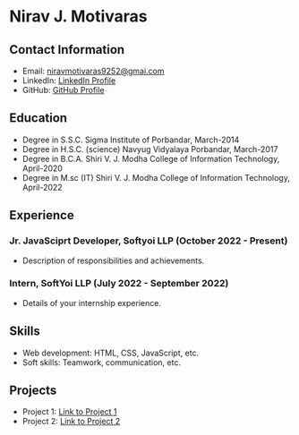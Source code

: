 # Nirav J. Motivaras
## Contact Information
- Email: niravmotivaras9252@gmai.com
- LinkedIn: [LinkedIn Profile](https://www.linkedin.com/in/nirav-motivaras)
- GitHub: [GitHub Profile](https://github.com/nirav9252)

## Education
- Degree in S.S.C. Sigma Institute of Porbandar, March-2014
- Degree in H.S.C. (science) Navyug Vidyalaya Porbandar, March-2017
- Degree in B.C.A. Shiri V. J. Modha College of Information Technology, April-2020
- Degree in M.sc (IT) Shiri V. J. Modha College of Information Technology, April-2022

## Experience
### Jr. JavaSciprt Developer, Softyoi LLP (October 2022 - Present)
- Description of responsibilities and achievements.

### Intern, SoftYoi LLP (July 2022 - September 2022)
- Details of your internship experience.

## Skills
- Web development: HTML, CSS, JavaScript, etc.
- Soft skills: Teamwork, communication, etc.

## Projects
- Project 1: [Link to Project 1](https://github.com/yourusername/project1)
- Project 2: [Link to Project 2](https://github.com/yourusername/project2)
